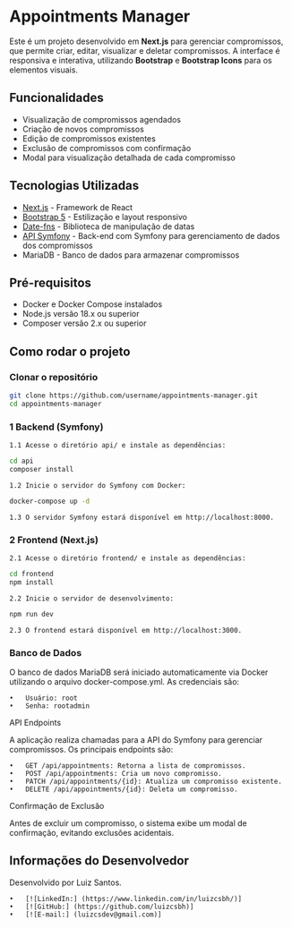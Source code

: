 # Appointments Manager

Este é um projeto desenvolvido em **Next.js** para gerenciar compromissos, que permite criar, editar, visualizar e deletar compromissos. A interface é responsiva e interativa, utilizando **Bootstrap** e **Bootstrap Icons** para os elementos visuais.

## Funcionalidades

- Visualização de compromissos agendados
- Criação de novos compromissos
- Edição de compromissos existentes
- Exclusão de compromissos com confirmação
- Modal para visualização detalhada de cada compromisso

## Tecnologias Utilizadas

- [Next.js](https://nextjs.org/) - Framework de React
- [Bootstrap 5](https://getbootstrap.com/) - Estilização e layout responsivo
- [Date-fns](https://date-fns.org/) - Biblioteca de manipulação de datas
- [API Symfony](https://symfony.com/) - Back-end com Symfony para gerenciamento de dados dos compromissos
- MariaDB - Banco de dados para armazenar compromissos

## Pré-requisitos

- Docker e Docker Compose instalados
- Node.js versão 18.x ou superior
- Composer versão 2.x ou superior

## Como rodar o projeto

### Clonar o repositório

```bash
git clone https://github.com/username/appointments-manager.git
cd appointments-manager
```
### 1 Backend (Symfony)

	1.1	Acesse o diretório api/ e instale as dependências:
```bash
cd api
composer install
```
    1.2	Inicie o servidor do Symfony com Docker:
```bash
docker-compose up -d
```
	1.3	O servidor Symfony estará disponível em http://localhost:8000.

### 2 Frontend (Next.js)

	2.1	Acesse o diretório frontend/ e instale as dependências:
```bash
cd frontend
npm install
```
    2.2	Inicie o servidor de desenvolvimento:
```bash
npm run dev
```
    2.3	O frontend estará disponível em http://localhost:3000.

### Banco de Dados

O banco de dados MariaDB será iniciado automaticamente via Docker utilizando o arquivo docker-compose.yml. As credenciais são:

	•	Usuário: root
	•	Senha: rootadmin


API Endpoints

A aplicação realiza chamadas para a API do Symfony para gerenciar compromissos. Os principais endpoints são:

	•	GET /api/appointments: Retorna a lista de compromissos.
	•	POST /api/appointments: Cria um novo compromisso.
	•	PATCH /api/appointments/{id}: Atualiza um compromisso existente.
	•	DELETE /api/appointments/{id}: Deleta um compromisso.

Confirmação de Exclusão

Antes de excluir um compromisso, o sistema exibe um modal de confirmação, evitando exclusões acidentais.

## Informações do Desenvolvedor

Desenvolvido por Luiz Santos.

	•	[![LinkedIn:] (https://www.linkedin.com/in/luizcsbh/)]
	•	[![GitHub:] (https://github.com/luizcsbh)]
	•	[![E-mail:] (luizcsdev@gmail.com)]